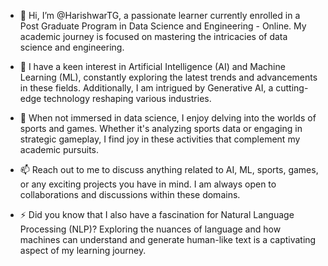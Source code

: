 
- 👋 Hi, I’m @HarishwarTG, a passionate learner currently enrolled in a Post Graduate Program in Data Science and Engineering - Online. My academic journey is focused on mastering the intricacies of data science and engineering.

- 👀 I have a keen interest in Artificial Intelligence (AI) and Machine Learning (ML), constantly exploring the latest trends and advancements in these fields. Additionally, I am intrigued by Generative AI, a cutting-edge technology reshaping various industries.

- 🌱 When not immersed in data science, I enjoy delving into the worlds of sports and games. Whether it's analyzing sports data or engaging in strategic gameplay, I find joy in these activities that complement my academic pursuits.

- 📫 Reach out to me to discuss anything related to AI, ML, sports, games, or any exciting projects you have in mind. I am always open to collaborations and discussions within these domains.

- ⚡ Did you know that I also have a fascination for Natural Language Processing (NLP)? Exploring the nuances of language and how machines can understand and generate human-like text is a captivating aspect of my learning journey.

<!---
HarishwarTG/HarishwarTG is a ✨ special ✨ repository because its `README.md` (this file) appears on your GitHub profile.
You can click the Preview link to take a look at your changes.
--->
